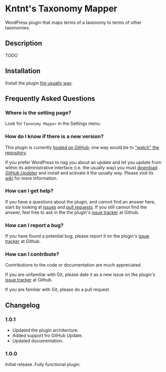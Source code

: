 # Kntnt's Taxonomy Mapper

WordPress plugin that maps terms of a taxonomy to terms of other taxonomies.

## Description

TODO

## Installation

Install the plugin [the usually way](https://codex.wordpress.org/Managing_Plugins#Installing_Plugins).

## Frequently Asked Questions

### Where is the setting page?

Look for `Taxonomy Mapper` in the Settings menu.

### How do I know if there is a new version?

This plugin is currently [hosted on GitHub](https://github.com/Kntnt/taxonomy-mapper); one way would be to ["watch" the repository](https://help.github.com/articles/watching-and-unwatching-repositories/).

If you prefer WordPress to nag you about an update and let you update from within its administrative interface (i.e. the usually way) you must [download *GitHub Updater*](https://github.com/afragen/github-updater/archive/develop.zip) and install and activate it the usually way. Please visit its [wiki](https://github.com/afragen/github-updater/wiki) for more information. 

### How can I get help?

If you have a questions about the plugin, and cannot find an answer here, start by looking at [issues](https://github.com/Kntnt/kntnt-taxonomy-mapper/issues) and [pull requests](https://github.com/Kntnt/kntnt-taxonomy-mapper/pulls). If you still cannot find the answer, feel free to ask in the the plugin's [issue tracker](https://github.com/Kntnt/kntnt-taxonomy-mapper/issues) at Github.

### How can I report a bug?

If you have found a potential bug, please report it on the plugin's [issue tracker](https://github.com/Kntnt/kntnt-taxonomy-mapper/issues) at Github.

### How can I contribute?

Contributions to the code or documentation are much appreciated.

If you are unfamiliar with Git, please date it as a new issue on the plugin's [issue tracker](https://github.com/Kntnt/kntnt-taxonomy-mapper/issues) at Github.

If you are familiar with Git, please do a pull request.

## Changelog

### 1.0.1

* Updated the plugin architecture.
* Added support fro GitHub Update.
* Updated documentation.

### 1.0.0

Initial release. Fully functional plugin.
